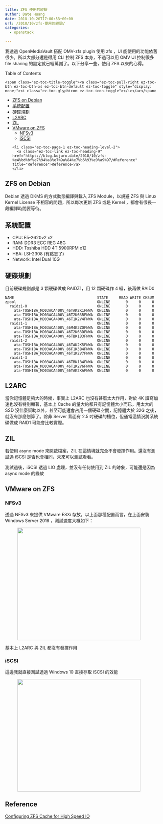 ```yaml
---
title: ZFS 使用的經驗
author: Date Huang
date: 2018-10-20T17:00:53+00:00
url: /2018/10/zfs-使用的經驗/
categories:
  - openstack

---
```

我透過 OpenMediaVault 搭配 OMV-zfs plugin 使用 zfs ，UI 能使用的功能依舊很少，所以大部分還是得用 CLI 控制 ZFS 本身，不過可以用 OMV UI 控制很多 file sharing 的設定就已經萬謝了。以下分享一些，使用 ZFS 以來的心得。

<!--more-->

<div id="ez-toc-container" class="ez-toc-v2_0_17 counter-hierarchy counter-decimal ez-toc-grey">
  <div class="ez-toc-title-container">
    <p class="ez-toc-title">
      Table of Contents
    </p>
    
    <span class="ez-toc-title-toggle"><a class="ez-toc-pull-right ez-toc-btn ez-toc-btn-xs ez-toc-btn-default ez-toc-toggle" style="display: none;"><i class="ez-toc-glyphicon ez-toc-icon-toggle"></i></a></span>
  </div><nav>
  
  <ul class="ez-toc-list ez-toc-list-level-1">
    <li class="ez-toc-page-1 ez-toc-heading-level-2">
      <a class="ez-toc-link ez-toc-heading-1" href="https://blog.kojuro.date/2018/10/zfs-%e4%bd%bf%e7%94%a8%e7%9a%84%e7%b6%93%e9%a9%97/#ZFS_on_Debian" title="ZFS on Debian">ZFS on Debian</a>
    </li>
    <li class="ez-toc-page-1 ez-toc-heading-level-2">
      <a class="ez-toc-link ez-toc-heading-2" href="https://blog.kojuro.date/2018/10/zfs-%e4%bd%bf%e7%94%a8%e7%9a%84%e7%b6%93%e9%a9%97/#%E7%B3%BB%E7%B5%B1%E9%85%8D%E7%BD%AE" title="系統配置">系統配置</a>
    </li>
    <li class="ez-toc-page-1 ez-toc-heading-level-2">
      <a class="ez-toc-link ez-toc-heading-3" href="https://blog.kojuro.date/2018/10/zfs-%e4%bd%bf%e7%94%a8%e7%9a%84%e7%b6%93%e9%a9%97/#%E7%A1%AC%E7%A2%9F%E8%A6%8F%E5%8A%83" title="硬碟規劃">硬碟規劃</a>
    </li>
    <li class="ez-toc-page-1 ez-toc-heading-level-2">
      <a class="ez-toc-link ez-toc-heading-4" href="https://blog.kojuro.date/2018/10/zfs-%e4%bd%bf%e7%94%a8%e7%9a%84%e7%b6%93%e9%a9%97/#L2ARC" title="L2ARC">L2ARC</a>
    </li>
    <li class="ez-toc-page-1 ez-toc-heading-level-2">
      <a class="ez-toc-link ez-toc-heading-5" href="https://blog.kojuro.date/2018/10/zfs-%e4%bd%bf%e7%94%a8%e7%9a%84%e7%b6%93%e9%a9%97/#ZIL" title="ZIL">ZIL</a>
    </li>
    <li class="ez-toc-page-1 ez-toc-heading-level-2">
      <a class="ez-toc-link ez-toc-heading-6" href="https://blog.kojuro.date/2018/10/zfs-%e4%bd%bf%e7%94%a8%e7%9a%84%e7%b6%93%e9%a9%97/#VMware_on_ZFS" title="VMware on ZFS">VMware on ZFS</a><ul class="ez-toc-list-level-3">
        <li class="ez-toc-heading-level-3">
          <a class="ez-toc-link ez-toc-heading-7" href="https://blog.kojuro.date/2018/10/zfs-%e4%bd%bf%e7%94%a8%e7%9a%84%e7%b6%93%e9%a9%97/#NFSv3" title="NFSv3">NFSv3</a>
        </li>
        <li class="ez-toc-page-1 ez-toc-heading-level-3">
          <a class="ez-toc-link ez-toc-heading-8" href="https://blog.kojuro.date/2018/10/zfs-%e4%bd%bf%e7%94%a8%e7%9a%84%e7%b6%93%e9%a9%97/#iSCSI" title="iSCSI">iSCSI</a>
        </li>
      </ul>
    </li>
    
    <li class="ez-toc-page-1 ez-toc-heading-level-2">
      <a class="ez-toc-link ez-toc-heading-9" href="https://blog.kojuro.date/2018/10/zfs-%e4%bd%bf%e7%94%a8%e7%9a%84%e7%b6%93%e9%a9%97/#Reference" title="Reference">Reference</a>
    </li>
  </ul></nav>
</div>

## <span class="ez-toc-section" id="ZFS_on_Debian"></span>ZFS on Debian<span class="ez-toc-section-end"></span>

Debian 透過 DKMS 的方式動態編譯與載入 ZFS Module，以規避 ZFS 與 Linux Kernel License 不相容的問題，所以每次更新 ZFS 或是 Kernel ，都會有很長一段編譯時間要等待。

## <span class="ez-toc-section" id="%E7%B3%BB%E7%B5%B1%E9%85%8D%E7%BD%AE"></span>系統配置<span class="ez-toc-section-end"></span>

  * CPU: E5-2620v2 x2
  * RAM: DDR3 ECC REG 48G
  * HDD: Toshiba HDD 4T 5900RPM x12
  * HBA: LSI-2308 (有點忘了)
  * Network: Intel Dual 10G

## <span class="ez-toc-section" id="%E7%A1%AC%E7%A2%9F%E8%A6%8F%E5%8A%83"></span>硬碟規劃<span class="ez-toc-section-end"></span>

目前硬碟規劃都是 3 顆硬碟做成 RAIDZ1，用 12 顆硬碟作 4 組，後再做 RAID0

<pre class="wp-block-code"><code>NAME                                      STATE     READ WRITE CKSUM
zpool                                     ONLINE       0     0     0
  raidz1-0                                ONLINE       0     0     0
    ata-TOSHIBA_MD03ACA400V_46TAK2K1FNWA  ONLINE       0     0     0
    ata-TOSHIBA_MD03ACA400V_46T2K63RFNWA  ONLINE       0     0     0
    ata-TOSHIBA_MD03ACA400V_46T1K2V4FNWA  ONLINE       0     0     0
  raidz1-1                                ONLINE       0     0     0
    ata-TOSHIBA_MD03ACA400V_46M4K3ZOFNWA  ONLINE       0     0     0
    ata-TOSHIBA_MD03ACA400V_46T2K63DFNWA  ONLINE       0     0     0
    ata-TOSHIBA_MD03ACA400V_46TBK183FNWA  ONLINE       0     0     0
  raidz1-2                                ONLINE       0     0     0
    ata-TOSHIBA_MD03ACA400V_46TAK2K5FNWA  ONLINE       0     0     0
    ata-TOSHIBA_MD03ACA400V_86F1K3B4FNWA  ONLINE       0     0     0
    ata-TOSHIBA_MD03ACA400V_46T1K2V7FNWA  ONLINE       0     0     0
  raidz1-3                                ONLINE       0     0     0
    ata-TOSHIBA_MD03ACA400V_46TBK184FNWA  ONLINE       0     0     0
    ata-TOSHIBA_MD03ACA400V_46T1K2V6FNWA  ONLINE       0     0     0
    ata-TOSHIBA_MD03ACA400V_46TAK2KAFNWA  ONLINE       0     0     0 
</code></pre>

## <span class="ez-toc-section" id="L2ARC"></span>L2ARC<span class="ez-toc-section-end"></span>

當你記憶體足夠大的時候，事實上 L2ARC 也沒有甚麼太大作用，對於 4K 讀寫加速也沒有特別顯著，基本上 Cache 的量大約都只有記憶體大小而已，用太大的 SSD 沒什麼幫助以外，甚至可能還會占用一個硬碟空間，記憶體大於 32G 之後，就沒有那麼划算了。除非 Server 背面有 2.5 吋硬碟的槽位，但通常這情況將系統碟做成 RAID1 可能會比較實際。

## <span class="ez-toc-section" id="ZIL"></span>ZIL<span class="ez-toc-section-end"></span>

若使用 async mode 來開啟檔案，ZIL 在這情境就完全不會發揮作用。還沒有測試過 iSCSI 是否也會相同，未來可以測試看看。

測試過後，iSCSI 透過 LIO 處理，並沒有任何使用到 ZIL 的跡象，可能還是因為 async mode 的緣故

## <span class="ez-toc-section" id="VMware_on_ZFS"></span>VMware on ZFS<span class="ez-toc-section-end"></span>

### <span class="ez-toc-section" id="NFSv3"></span>NFSv3<span class="ez-toc-section-end"></span>

透過 NFSv3 來提供 VMware ESXi 存放，以上面那種配置而言，在上面安裝 Windows Server 2016 ，測試速度大概如下：<figure class="wp-block-image">

<img loading="lazy" width="402" height="367" src="https://blog.kojuro.date/wp-content/uploads/2018/12/photo_2018-12-03_11-57-24.jpg" alt="" class="wp-image-137" srcset="https://blog.kojuro.date/wp-content/uploads/2018/12/photo_2018-12-03_11-57-24.jpg 402w, https://blog.kojuro.date/wp-content/uploads/2018/12/photo_2018-12-03_11-57-24-300x274.jpg 300w" sizes="(max-width: 402px) 100vw, 402px" /> </figure> 

基本上 L2ARC 與 ZIL 都沒有發揮作用

### <span class="ez-toc-section" id="iSCSI"></span>iSCSI<span class="ez-toc-section-end"></span>

這邊我就直接測試透過 Windows 10 直接存取 iSCSI 的效能<figure class="wp-block-image">

<img loading="lazy" width="402" height="367" src="https://blog.kojuro.date/wp-content/uploads/2018/12/photo_2018-12-03_12-10-21.jpg" alt="" class="wp-image-138" srcset="https://blog.kojuro.date/wp-content/uploads/2018/12/photo_2018-12-03_12-10-21.jpg 402w, https://blog.kojuro.date/wp-content/uploads/2018/12/photo_2018-12-03_12-10-21-300x274.jpg 300w" sizes="(max-width: 402px) 100vw, 402px" /> </figure> 

## <span class="ez-toc-section" id="Reference"></span>Reference<span class="ez-toc-section-end"></span>

[Configuring ZFS Cache for High Speed IO][1]

 [1]: https://linuxhint.com/configuring-zfs-cache/
